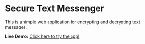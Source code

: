 # Secure Text Messenger

This is a simple web application for encrypting and decrypting text messages.

**Live Demo:** [Click here to try the app!](https://app-text-messanger-wm7g4af67mdotmwaumwnds.streamlit.app/)

